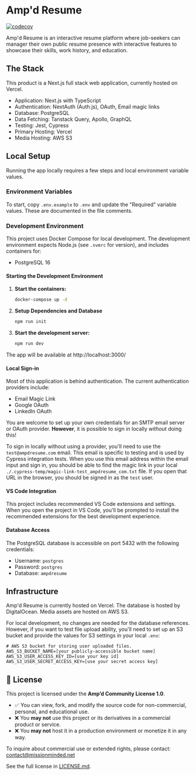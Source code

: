 # Amp'd Resume

[![codecov](https://codecov.io/gh/mission-minded-llc/ampdresume/graph/badge.svg?token=MHMQ1EHZO1)](https://codecov.io/gh/mission-minded-llc/ampdresume)

Amp'd Resume is an interactive resume platform where job-seekers can manager their own public resume
presence with interactive features to showcase their skills, work history, and education.

## The Stack

This product is a Next.js full stack web application, currently hosted on Vercel.

- Application: Next.js with TypeScript
- Authentication: NextAuth (Auth.js), OAuth, Email magic links
- Database: PostgreSQL
- Data Fetching: Tanstack Query, Apollo, GraphQL
- Testing: Jest, Cypress
- Primary Hosting: Vercel
- Media Hosting: AWS S3

## Local Setup

Running the app locally requires a few steps and local environment variable values.

### Environment Variables

To start, copy `.env.example` to `.env` and update the "Required" variable values. These are
documented in the file comments.

### Development Environment

This project uses Docker Compose for local development. The development environment expects Node.js
(see `.nvmrc` for version), and includes containers for:

- PostgreSQL 16

#### Starting the Development Environment

1. **Start the containers:**

   ```bash
   docker-compose up -d
   ```

2. **Setup Dependencies and Database**

   ```bash
   npm run init
   ```

3. **Start the development server:**
   ```bash
   npm run dev
   ```

The app will be available at http://localhost:3000/

#### Local Sign-in

Most of this application is behind authentication. The current authentication providers include:

- Email Magic Link
- Google OAuth
- LinkedIn OAuth

You are welcome to set up your own credentials for an SMTP email server or OAuth provider.
**However**, it is possible to sign in locally _without_ doing this!

To sign in locally without using a provider, you'll need to use the `test@ampdresume.com` email.
This email is specific to testing and is used by Cypress integration tests. When you use this email
address within the email input and sign in, you should be able to find the magic link in your local
`./.cypress-temp/magic-link-test_ampdresume_com.txt` file. If you open that URL in the browser, you
should be signed in as the `test` user.

#### VS Code Integration

This project includes recommended VS Code extensions and settings. When you open the project in VS
Code, you'll be prompted to install the recommended extensions for the best development experience.

#### Database Access

The PostgreSQL database is accessible on port 5432 with the following credentials:

- Username: `postgres`
- Password: `postgres`
- Database: `ampdresume`

## Infrastructure

Amp'd Resume is currently hosted on Vercel. The database is hosted by DigitalOcean. Media assets are
hosted on AWS S3.

For local development, no changes are needed for the database references. However, if you want to
test file upload ability, you'll need to set up an S3 bucket and provide the values for S3 settings
in your local `.env`:

```
# AWS S3 bucket for storing user uploaded files.
AWS_S3_BUCKET_NAME=[your publicly-accessible bucket name]
AWS_S3_USER_ACCESS_KEY_ID=[use your key id]
AWS_S3_USER_SECRET_ACCESS_KEY=[use your secret access key]
```

## 📄 License

This project is licensed under the **Amp’d Community License 1.0**.

- ✅ You can view, fork, and modify the source code for non-commercial, personal, and educational
  use.
- ❌ You **may not** use this project or its derivatives in a commercial product or service.
- ❌ You **may not** host it in a production environment or monetize it in any way.

To inquire about commercial use or extended rights, please contact: contact@missionminded.net

See the full license in [LICENSE.md](./LICENSE.md).
